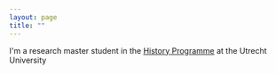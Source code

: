 ```yaml
---
layout: page
title: ""
---
```


I'm a research master student in the [History Programme](https://uu.nl/en/masters/history.nl) at the Utrecht University
